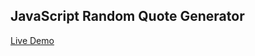 ## JavaScript Random Quote Generator

[Live Demo](https://michaelgreco7.github.io/JS-Quote-Generator/)
